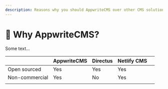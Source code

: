 ```yaml
---
description: Reasons why you should AppwriteCMS over other CMS solutions.
---
```


# 🤔 Why AppwriteCMS?

Some text...

|                | AppwriteCMS | Directus | Netlify CMS |   |
| -------------- | ----------- | -------- | ----------- | - |
| Open sourced   | Yes         | Yes      | Yes         |   |
| Non-commercial | Yes         | No       | Yes         |   |
|                |             |          |             |   |
